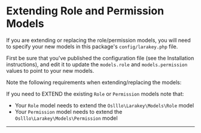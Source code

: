 # Extending Role and Permission Models
If you are extending or replacing the role/permission models, you will need to specify your new models in this package's `config/larakey.php` file. 

First be sure that you've published the configuration file (see the Installation instructions), and edit it to update the `models.role` and `models.permission` values to point to your new models.

Note the following requirements when extending/replacing the models: 

If you need to EXTEND the existing `Role` or `Permission` models note that:

- Your `Role` model needs to extend the `Oslllo\Larakey\Models\Role` model
- Your `Permission` model needs to extend the `Oslllo\Larakey\Models\Permission` model

---
